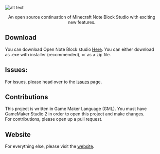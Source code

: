 ![alt text](https://i.imgur.com/1RYhYFU.png)
<p align="center">
An open source continuation of Minecraft Note Block Studio with exciting new features. 
</p>

## Download
You can download Open Note Block studio [Here](https://github.com/HielkeMinecraft/OpenNoteBlockStudio/releases/latest).
You can either download as .exe with installer (recommended), or as a zip file.

## Issues:
For issues, please head over to the [issues](https://github.com/HielkeMinecraft/OpenNoteBlockStudio/issues) page.

## Contributions
This project is written in Game Maker Language (GML). You must have GameMaker Studio 2 in order to open this project and make changes.  
For contributions, please open up a pull request.

## Website
For everything else, please visit the [website](https://hielkeminecraft.github.io/OpenNoteBlockStudio/).

